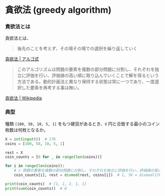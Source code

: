 # 貪欲法 (greedy algorithm)

### 貪欲法とは

貪欲法とは、

> 後先のことを考えず、その場その場での選択を繰り返していく

[貪欲法 | アルゴ式](https://algo-method.com/descriptions/95)

> このアルゴリズムは問題の要素を複数の部分問題に分割し、それぞれを独立に評価を行い、評価値の高い順に取り込んでいくことで解を得るという方法である。動的計画法と異なり保持する状態は常に一つであり、一度選択した要素を再考する事は無い。

[貪欲法 | Wikipedia](https://ja.wikipedia.org/wiki/%E8%B2%AA%E6%AC%B2%E6%B3%95)

### 典型

種類 `[100, 50, 10, 5, 1]` をもつ硬貨があるとき、`X` 円と合致する最小のコイン枚数は何枚となるか。

```python
X = int(input())  # 176
coins = [100, 50, 10, 5, 1]

rest = X
coin_counts = [0 for _ in range(len(coins))]

for i in range(len(coins)):
    # > 問題の要素を複数の部分問題に分割し、それぞれを独立に評価を行い、評価値の高い順に取り込んでいくことで解を得る
    coin_counts[i], rest = divmod(rest, coins[i])  # 1, 76 = divmod(176, 100)

print(coin_counts)  # [1, 1, 2, 1, 1]
print(sum(coin_counts))  # 6
```
